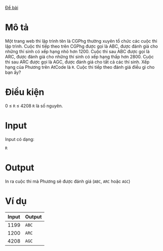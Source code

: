 [Đề bài](https://atcoder.jp/contests/ABC104/tasks/abc104_a)

# Mô tả
Một trang web thi lập trình tên là CGPhg thường xuyên tổ chức các cuộc thi lập trình.
Cuộc thi tiếp theo trên CGPhg được gọi là ABC, được đánh giá cho những thí sinh có xếp hạng nhỏ hơn
1200.
Cuộc thi sau ABC được gọi là ARC, được đánh giá cho những thí sinh có xếp hạng thấp hơn
2800.
Cuộc thi sau ARC được gọi là AGC, được đánh giá cho tất cả các thí sinh.
Xếp hạng của Phương trên AtCode là `R`. Cuộc thi tiếp theo đánh giá điều gì cho bạn ấy?

# Điều kiện
0 ≤ `R` ≤ 4208
`R` là số nguyên.

# Input 
Input có dạng: 
```
R
```

# Output
In ra cuộc thi mà Phương sẽ được đánh giá (`ABC`, `ARC` hoặc `AGC`)

# Ví dụ
| Input | Output |
|-|-|
|1199|`ABC`|
|1200|`ARC`|
|4208|`AGC`|
